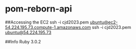 # pom-reborn-api

##Accessing the EC2
ssh -i cjd2023.pem ubuntu@ec2-54.224.195.73.compute-1.amazonaws.com 
ssh -i cjd2023.pem ubuntu@54.224.195.73



##Info
Ruby 3.0.2

